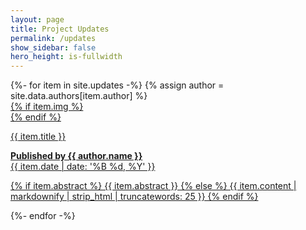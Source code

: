 ```yaml
---
layout: page
title: Project Updates
permalink: /updates
show_sidebar: false
hero_height: is-fullwidth
---
```


<div class="columns is-multiline unset-gradient">
  <div class="column is-4-desktop is-6-tablet">
  {%- for item in site.updates -%}
    {% assign author = site.data.authors[item.author] %}
    <a href="{{ item.url | absolute_url }}">
      <div class="card update-card">
        {% if item.img %}
          <div class="card-image image is-3by2" alt="{{ item.title | strip_html }}" style="background-image:url('{{ item.img | absolute_url }}');background-position:center;"></div>
        {% endif %}
        <div class="card-content">
          <p class="title is-4 mb-3 gradient mb-6">{{ item.title }}</p>
          <p class="subtitle is-6"><b>Published by {{ author.name }}</b><br>
          <time datetime="{{ item.date | date: '%B %d, %Y' }}">{{ item.date | date: '%B %d, %Y' }}</time></p>
          <p>
            {% if item.abstract %}
            {{ item.abstract }}
            {% else %}
            {{ item.content | markdownify | strip_html | truncatewords: 25 }}
            {% endif %}
          </p>
        </div>
      </div>
    </a>
  {%- endfor -%}
  </div>
</div>
